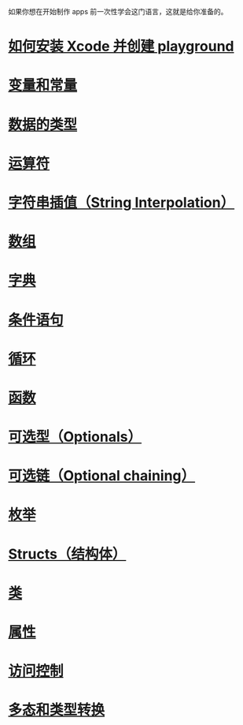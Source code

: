 

如果你想在开始制作 apps 前一次性学会这门语言，这就是给你准备的。

# [如何安装 Xcode 并创建 playground](./%E5%A6%82%E4%BD%95%E5%AE%89%E8%A3%85%20Xcode%20%E5%B9%B6%E5%88%9B%E5%BB%BA%20playground.md)

# [变量和常量](./%E5%8F%98%E9%87%8F%E5%92%8C%E5%B8%B8%E9%87%8F.md)

# [数据的类型](./%E6%95%B0%E6%8D%AE%E7%9A%84%E7%B1%BB%E5%9E%8B.md)

# [运算符](./%E8%BF%90%E7%AE%97%E7%AC%A6.md)

# [字符串插值（String Interpolation）](./%E5%AD%97%E7%AC%A6%E4%B8%B2%E6%8F%92%E5%80%BC%EF%BC%88String%20Interpolation%EF%BC%89.md)
# [数组](./%E6%95%B0%E7%BB%84.md)

# [字典](./%E5%AD%97%E5%85%B8.md)

# [条件语句](./%E6%9D%A1%E4%BB%B6%E8%AF%AD%E5%8F%A5.md)

# [循环](./%E5%BE%AA%E7%8E%AF.md)

# [函数](./%E5%87%BD%E6%95%B0.md)

# [可选型（Optionals）](./%E5%8F%AF%E9%80%89%E5%9E%8B%EF%BC%88Optionals%EF%BC%89.md)

# [可选链（Optional chaining）](./%E5%8F%AF%E9%80%89%E9%93%BE%EF%BC%88Optional%20chaining%EF%BC%89.md)

# [枚举](./%E6%9E%9A%E4%B8%BE.md)

# [Structs（结构体）](./Structs%EF%BC%88%E7%BB%93%E6%9E%84%E4%BD%93%EF%BC%89.md)

# [类](./%E7%B1%BB.md)

# [属性](./%E5%B1%9E%E6%80%A7.md)

# [访问控制](./%E8%AE%BF%E9%97%AE%E6%8E%A7%E5%88%B6.md)

# [多态和类型转换](./%E5%A4%9A%E6%80%81%E5%92%8C%E7%B1%BB%E5%9E%8B%E8%BD%AC%E6%8D%A2.md)